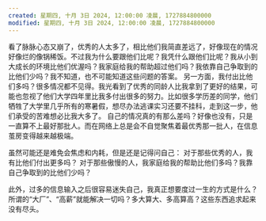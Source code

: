 ```yaml
---
created: 星期四, 十月 3日 2024, 12:00:00 凌晨, 1727884800000
modified: 星期四, 十月 3日 2024, 12:00:00 凌晨, 1727884800000
---
```



看了脉脉心态又崩了，优秀的人太多了，相比他们我简直差远了，好像现在的情况好像烂的像锅稀饭。不过我为什么要跟他们比呢？我凭什么跟他们比呢？我从小到大成长的环境比他们优渥吗？我家庭给我的帮助超过他们吗？我依靠自己争取到的比他们少吗？我不知道，也不可能知道这些问题的答案。
另一方面，我付出比他们多吗？很多情况都不见得。我光看到了优秀的同龄人比我拿到了更好的结果，可能也忽视了他们大学四年里比我多付出很多的努力。比如很多学历差的同学，他们牺牲了大学里几乎所有的寒暑假，想尽办法逃课实习还要不挂科，走到这一步，他们承受的苦难想必比我大多了。
自己的情况真的有那么差吗？好像也没有，只是一直算不上最好那批人。而在网络上总是会不自觉聚焦着最优秀那一批人，在信息茧房变得越来越极端。

虽然可能还是难免会焦虑和内耗，但是还是记得问自己：
对于那些优秀的人，我有比他们付出更多吗？
对于那些傲慢的人，我家庭给我的帮助比他们多吗？我靠自己争取到的比他们少吗？

此外，过多的信息输入之后很容易迷失自己，我真正想要度过一生的方式是什么？所谓的“大厂”、“高薪”就能解决一切吗？多大算大、多高算高？这些东西追求起来没有尽头。